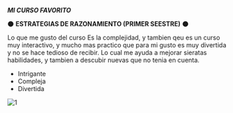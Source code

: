 

 ***MI CURSO FAVORITO***


  🌑 **ESTRATEGIAS DE RAZONAMIENTO (PRIMER SEESTRE)** 🌑

 Lo que me gusto del curso
 Es la complejidad, y tambien qeu es un curso muy interactivo, y mucho mas practico que para mi gusto es muy divertida y no se hace tedioso de recibir. Lo cual me ayuda a mejorar sieratas habilidades, y tambien a descubir nuevas que no tenia en cuenta.
 
- Intrigante
- Compleja
- Divertida

![1](https://www.shutterstock.com/es/image-vector/male-female-side-outlined-silhouette-positioned-2103727094)


